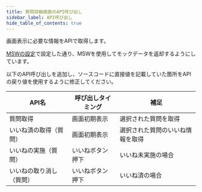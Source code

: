 ```yaml
---
title: 質問詳細画面のAPI呼び出し
sidebar_label: API呼び出し
hide_table_of_contents: true
---
```


画面表示に必要な情報をAPIで取得します。

[MSWの設定](/react-native/learn/qa-app/app-project-desc#msw%E3%81%AE%E8%A8%AD%E5%AE%9A)で設定した通り、MSWを使用してモックデータを返却するようにしています。

以下のAPI呼び出しを追加し、ソースコードに直接値を記載していた箇所をAPIの戻り値を使用するように修正してください。

| API名 | 呼び出しタイミング | 補足 |
|--|--|--|
| 質問取得 | 画面初期表示 | 選択された質問を取得 |
| いいね済の取得（質問） | 画面初期表示 | 選択された質問のいいね情報を取得 |
| いいねの実施（質問） | いいねボタン押下 | いいね未実施の場合 |
| いいねの取り消し（質問） | いいねボタン押下 | いいね済の場合 |
